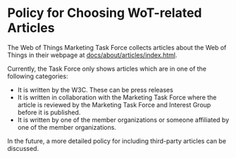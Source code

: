 # Policy for Choosing WoT-related Articles

The Web of Things Marketing Task Force collects articles about the Web of Things in their webpage at [docs/about/articles/index.html](docs/about/articles/index.html).

Currently, the Task Force only shows articles which are in one of the following categories:

- It is written by the W3C. These can be press releases
- It is written in collaboration with the Marketing Task Force where the article is reviewed by the Marketing Task Force and Interest Group before it is published.
- It is written by one of the member organizations or someone affiliated by one of the member organizations.

In the future, a more detailed policy for including third-party articles can be discussed.
